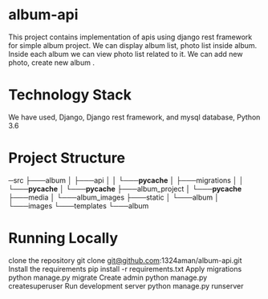 # album-api
This project contains implementation of apis using django rest framework for simple album project.
We can display album list, photo list inside album.
Inside each album we can view photo list related to it.
We can add new photo, create new album .
# Technology Stack
We have used, 
Django, Django rest framework, and mysql database, Python 3.6
# Project Structure
─src
    ├───album
    │   ├───api
    │   │   └───__pycache__
    │   ├───migrations
    │   │   └───__pycache__
    │   └───__pycache__
    ├───album_project
    │   └───__pycache__
    ├───media
    │   └───album_images
    ├───static
    │   └───album
    │       └───images
    └───templates
        └───album

# Running Locally
clone the repository
git clone git@github.com:1324aman/album-api.git
Install the requirements 
pip install -r requirements.txt
Apply migrations
python manage.py migrate
Create admin
python manage.py createsuperuser
Run development server
python manage.py runserver

